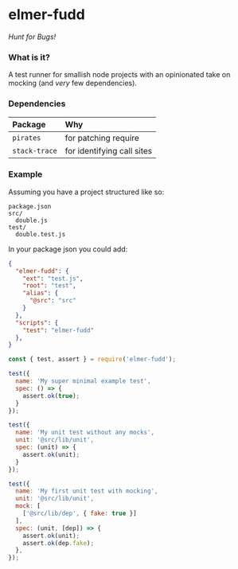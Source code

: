 # elmer-fudd

_Hunt for Bugs!_

### What is it?

A test runner for smallish node projects with an opinionated take on mocking (and _very_ few dependencies).

### Dependencies

|Package|Why|
|:------|:--|
|`pirates`| for patching require |
|`stack-trace`| for identifying call sites |

### Example

Assuming you have a project structured like so:

```
package.json
src/
  double.js
test/
  double.test.js
```

In your package json you could add:

```json
{
  "elmer-fudd": {
    "ext": "test.js",
    "root": "test",
    "alias": {
      "@src": "src"
    }
  },
  "scripts": {
    "test": "elmer-fudd"
  },
}
```

```javascript
const { test, assert } = require('elmer-fudd');

test({
  name: 'My super minimal example test',
  spec: () => {
    assert.ok(true);
  }
});

test({
  name: 'My unit test without any mocks',
  unit: '@src/lib/unit',
  spec: (unit) => {
    assert.ok(unit);
  }
});

test({
  name: 'My first unit test with mocking',
  unit: '@src/lib/unit',
  mock: [
    ['@src/lib/dep', { fake: true }]
  ],
  spec: (unit, [dep]) => {
    assert.ok(unit);
    assert.ok(dep.fake);
  },
});
```
